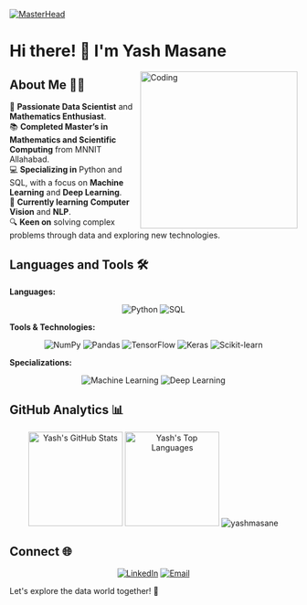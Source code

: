 [![MasterHead](https://media.licdn.com/dms/image/v2/C4D16AQFVEBNRKqh5dA/profile-displaybackgroundimage-shrink_200_800/profile-displaybackgroundimage-shrink_200_800/0/1647338677611?e=2147483647&v=beta&t=Zos4-JAjV47x-WRxGFI_JvrDebFt395OGlXnQ1gpgvQ)]()

# Hi there! 👋 I'm Yash Masane
<img align="right" alt="Coding" width="275" src="https://user-images.githubusercontent.com/64009514/102066398-c847f780-3e1f-11eb-8cb8-b9e5be919da2.gif">

## About Me 🙋‍♂️
🌟 **Passionate Data Scientist** and **Mathematics Enthusiast**.<br>
📚 **Completed Master’s in Mathematics and Scientific Computing** from MNNIT Allahabad.<br>
💻 **Specializing in** Python and SQL, with a focus on **Machine Learning** and **Deep Learning**.<br>
🌱 **Currently learning** **Computer Vision** and **NLP**.<br>
🔍 **Keen on** solving complex problems through data and exploring new technologies.<br>

## Languages and Tools 🛠️
**Languages:**
<p align="center">
  <img src="https://img.shields.io/badge/Python-%233776AB.svg?style=flat&logo=python&logoColor=white" alt="Python"/>
  <img src="https://img.shields.io/badge/SQL-%2300C4CC.svg?style=flat&logo=mysql&logoColor=white" alt="SQL"/>
</p>

**Tools & Technologies:**
<p align="center">
  <img src="https://img.shields.io/badge/NumPy-%23013243.svg?style=flat&logo=numpy&logoColor=white" alt="NumPy"/>
  <img src="https://img.shields.io/badge/Pandas-%23150458.svg?style=flat&logo=pandas&logoColor=white" alt="Pandas"/>
  <img src="https://img.shields.io/badge/TensorFlow-%23FF6F00.svg?style=flat&logo=tensorflow&logoColor=white" alt="TensorFlow"/>
  <img src="https://img.shields.io/badge/Keras-%23D00000.svg?style=flat&logo=keras&logoColor=white" alt="Keras"/>
  <img src="https://img.shields.io/badge/Scikit--learn-%23F7DF1E.svg?style=flat&logo=scikit-learn&logoColor=white" alt="Scikit-learn"/>
</p>

**Specializations:**
<p align="center">
  <img src="https://img.shields.io/badge/Machine%20Learning-%23F7DF1E.svg?style=flat&logo=scikit-learn&logoColor=white" alt="Machine Learning"/>
  <img src="https://img.shields.io/badge/Deep%20Learning-%231572B6.svg?style=flat&logo=tensorflow&logoColor=white" alt="Deep Learning"/>
</p>

## GitHub Analytics 📊
<p align="center">
  <img src="https://github-readme-stats.vercel.app/api?username=YashMasane&show_icons=true&theme=radical" alt="Yash's GitHub Stats" height="165"/>
  <img src="https://github-readme-stats.vercel.app/api/top-langs/?username=YashMasane&layout=compact&theme=radical" alt="Yash's Top Languages" height="165"/>
  <img src="https://github-readme-streak-stats.herokuapp.com/?user=yashmasane&" alt="yashmasane" />
</p>

## Connect 🌐
<p align="center">
  <a href="https://www.linkedin.com/in/yashm08/"><img src="https://img.shields.io/badge/LinkedIn-%230077B5.svg?style=flat&logo=linkedin&logoColor=white" alt="LinkedIn"/></a>
  <a href="yashmasane68@gmail.com"><img src="https://img.shields.io/badge/Email-%23D14836.svg?style=flat&logo=gmail&logoColor=white" alt="Email"/></a>
</p>

Let's explore the data world together! 🚀
